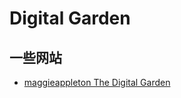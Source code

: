 Digital Garden
===

## 一些网站

- [maggieappleton The Digital Garden](https://maggieappleton.com/garden)